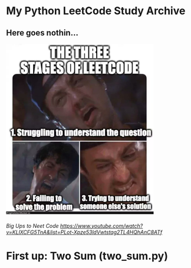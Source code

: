 # My Python LeetCode Study Archive
## Here goes nothin...

<img src="soEleet.jpg" width="400">

###### Big Ups to Neet Code https://www.youtube.com/watch?v=KLlXCFG5TnA&list=PLot-Xpze53ldVwtstag2TL4HQhAnC8ATf

# First up: Two Sum (two_sum.py)
